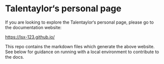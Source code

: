 # Talentaylor‘s personal page

If you are looking to explore the Talentaylor‘s personal page, please go to the documentation website:

https://lsx-123.github.io/

This repo contains the markdown files which generate the above website. See below for guidance on running with a local environment to contribute to the docs.

